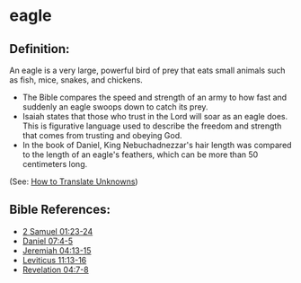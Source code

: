 # eagle #

## Definition: ##

An eagle is a very large, powerful bird of prey that eats small animals such as fish, mice, snakes, and chickens.

* The Bible compares the speed and strength of an army to how fast and suddenly an eagle swoops down to catch its prey.
* Isaiah states that those who trust in the Lord will soar as an eagle does. This is figurative language used to describe the freedom and strength that comes from trusting and obeying God.
* In the book of Daniel, King Nebuchadnezzar's hair length was compared to the length of an eagle's feathers, which can be more than 50 centimeters long.



(See: [How to Translate Unknowns](en/ta-vol1/translate/man/translate-unknown))

## Bible References: ##

* [2 Samuel 01:23-24](en/tn/2sa/help/01/23)
* [Daniel 07:4-5](en/tn/dan/help/07/04)
* [Jeremiah 04:13-15](en/tn/jer/help/04/13)
* [Leviticus 11:13-16](en/tn/lev/help/11/13)
* [Revelation 04:7-8](en/tn/rev/help/04/07)